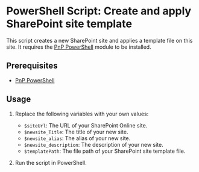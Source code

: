# PowerShell Script: Create and apply SharePoint site template

This script creates a new SharePoint site and applies a template file on this site. It requires the [PnP PowerShell](https://docs.microsoft.com/en-us/powershell/sharepoint/sharepoint-pnp/sharepoint-pnp-cmdlets?view=sharepoint-ps) module to be installed.

## Prerequisites

* [PnP PowerShell](https://docs.microsoft.com/en-us/powershell/sharepoint/sharepoint-pnp/sharepoint-pnp-cmdlets?view=sharepoint-ps)

## Usage

1. Replace the following variables with your own values:
   * `$siteUrl`: The URL of your SharePoint Online site.
   * `$newsite_Title`: The title of your new site.
   * `$newsite_alias`: The alias of your new site.
   * `$newsite_description`: The description of your new site.
   * `$templatePath`: The file path of your SharePoint site template file.

2. Run the script in PowerShell.